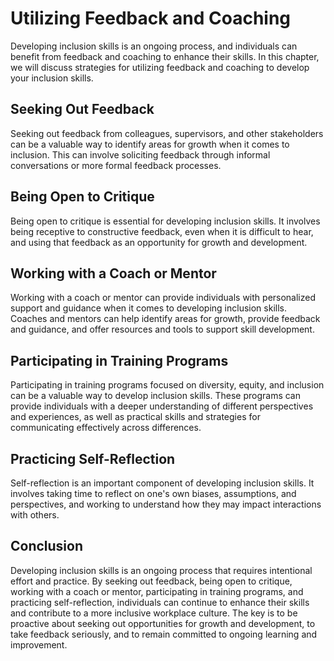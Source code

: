 Utilizing Feedback and Coaching
============================================================================

Developing inclusion skills is an ongoing process, and individuals can benefit from feedback and coaching to enhance their skills. In this chapter, we will discuss strategies for utilizing feedback and coaching to develop your inclusion skills.

Seeking Out Feedback
--------------------

Seeking out feedback from colleagues, supervisors, and other stakeholders can be a valuable way to identify areas for growth when it comes to inclusion. This can involve soliciting feedback through informal conversations or more formal feedback processes.

Being Open to Critique
----------------------

Being open to critique is essential for developing inclusion skills. It involves being receptive to constructive feedback, even when it is difficult to hear, and using that feedback as an opportunity for growth and development.

Working with a Coach or Mentor
------------------------------

Working with a coach or mentor can provide individuals with personalized support and guidance when it comes to developing inclusion skills. Coaches and mentors can help identify areas for growth, provide feedback and guidance, and offer resources and tools to support skill development.

Participating in Training Programs
----------------------------------

Participating in training programs focused on diversity, equity, and inclusion can be a valuable way to develop inclusion skills. These programs can provide individuals with a deeper understanding of different perspectives and experiences, as well as practical skills and strategies for communicating effectively across differences.

Practicing Self-Reflection
--------------------------

Self-reflection is an important component of developing inclusion skills. It involves taking time to reflect on one's own biases, assumptions, and perspectives, and working to understand how they may impact interactions with others.

Conclusion
----------

Developing inclusion skills is an ongoing process that requires intentional effort and practice. By seeking out feedback, being open to critique, working with a coach or mentor, participating in training programs, and practicing self-reflection, individuals can continue to enhance their skills and contribute to a more inclusive workplace culture. The key is to be proactive about seeking out opportunities for growth and development, to take feedback seriously, and to remain committed to ongoing learning and improvement.
